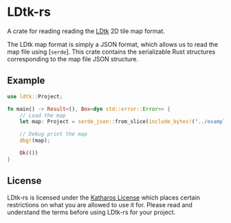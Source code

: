 # LDtk-rs

A crate for reading reading the [LDtk] 2D tile map format.

The LDtk map format is simply a JSON format, which allows us to read the map file using
[`serde`]. This crate contains the serializable Rust structures corresponding to the map file
JSON structure.

## Example

```rust
use ldtk::Project;

fn main() -> Result<(), Box<dyn std::error::Error>> {
    // Load the map
    let map: Project = serde_json::from_slice(include_bytes!("../examples/full-features.ldtk"))?;

    // Debug print the map
    dbg!(map);

    Ok(())
}
```

[ldtk]: https://github.com/deepnight/ldtk

## License

LDtk-rs is licensed under the [Katharos License][k_license] which places certain restrictions on what you are allowed to use it for. Please read and understand the terms before using LDtk-rs for your project.

[k_license]: https://github.com/katharostech/katharos-license
